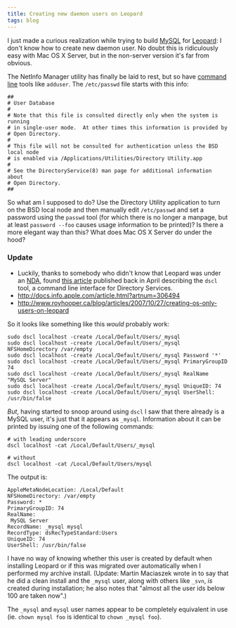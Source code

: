 ```yaml
---
title: Creating new daemon users on Leopard
tags: blog
---
```


I just made a curious realization while trying to build [MySQL](http://wincent.dev/wiki/MySQL) for [Leopard](http://wincent.dev/wiki/Leopard): I don't know how to create new daemon user. No doubt this is ridiculously easy with Mac OS X Server, but in the non-server version it's far from obvious.

The NetInfo Manager utility has finally be laid to rest, but so have [command line](http://wincent.dev/wiki/command%20line) tools like `adduser`. The `/etc/passwd` file starts with this info:

    ##
    # User Database
    #
    # Note that this file is consulted directly only when the system is running
    # in single-user mode.  At other times this information is provided by
    # Open Directory.
    #
    # This file will not be consulted for authentication unless the BSD local node
    # is enabled via /Applications/Utilities/Directory Utility.app
    #
    # See the DirectoryService(8) man page for additional information about
    # Open Directory.
    ##

So what am I supposed to do? Use the Directory Utility application to turn on the BSD local node and then manually edit `/etc/passwd` and set a password using the `passwd` tool (for which there is no longer a manpage, but at least `password --foo` causes usage information to be printed)? Is there a more elegant way than this? What does Mac OS X Server do under the hood?

### Update

-   Luckily, thanks to somebody who didn't know that Leopard was under an [NDA](http://wincent.dev/wiki/NDA), found [this article](http://www.michaelnygard.com/blog/2007/04/moving_your_home_directory_on.html) published back in April describing the `dscl` tool, a command line interface for Directory Services.
-   <http://docs.info.apple.com/article.html?artnum=306494>
-   <http://www.royhooper.ca/blog/articles/2007/10/27/creating-os-only-users-on-leopard>

So it looks like something like this _would_ probably work:

    sudo dscl localhost -create /Local/Default/Users/_mysql
    sudo dscl localhost -create /Local/Default/Users/_mysql NFSHomeDirectory /var/empty
    sudo dscl localhost -create /Local/Default/Users/_mysql Password '*'
    sudo dscl localhost -create /Local/Default/Users/_mysql PrimaryGroupID 74
    sudo dscl localhost -create /Local/Default/Users/_mysql RealName "MySQL Server"
    sudo dscl localhost -create /Local/Default/Users/_mysql UniqueID: 74
    sudo dscl localhost -create /Local/Default/Users/_mysql UserShell: /usr/bin/false

_But_, having started to snoop around using `dscl` I saw that there already is a MySQL user, it's just that it appears as `_mysql`. Information about it can be printed by issuing one of the following commands:

    # with leading underscore
    dscl localhost -cat /Local/Default/Users/_mysql

    # without
    dscl localhost -cat /Local/Default/Users/mysql

The output is:

    AppleMetaNodeLocation: /Local/Default
    NFSHomeDirectory: /var/empty
    Password: *
    PrimaryGroupID: 74
    RealName:
     MySQL Server
    RecordName: _mysql mysql
    RecordType: dsRecTypeStandard:Users
    UniqueID: 74
    UserShell: /usr/bin/false

I have no way of knowing whether this user is created by default when installing Leopard or if this was migrated over automatically when I performed my archive install. (Update: Martin Maciaszek wrote in to say that he did a clean install and the `_mysql` user, along with others like `_svn`, _is_ created during installation; he also notes that "almost all the user ids below 100 are taken now".)

The `_mysql` and `mysql` user names appear to be completely equivalent in use (ie. `chown mysql foo` is identical to `chown _mysql foo`).
